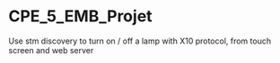 # CPE_5_EMB_Projet
Use stm discovery to turn on / off a lamp with X10 protocol, from touch screen and web server
